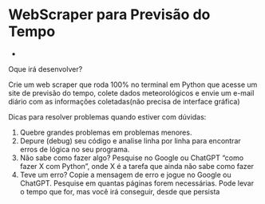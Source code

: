 # WebScraper para Previsão do Tempo 
  - 
 Oque irá desenvolver?

 Crie um web scraper que roda 100% no terminal em Python que acesse um site de previsão do
 tempo, colete dados meteorológicos e envie um e-mail diário com as informações
 coletadas(não precisa de interface gráfica)



 Dicas para resolver problemas quando estiver com dúvidas:

 1. Quebre grandes problemas em problemas menores.
 2. Depure (debug) seu código e analise linha por linha para encontrar erros de lógica no
 seu programa.
 3. Não sabe como fazer algo? Pesquise no Google ou ChatGPT “como fazer X com
 Python”, onde X é a tarefa que ainda não sabe como fazer
 4. Teve um erro? Copie a mensagem de erro e jogue no Google ou ChatGPT. Pesquise em
 quantas páginas forem necessárias. Pode levar o tempo que for, mas você irá
 conseguir, desde que persista